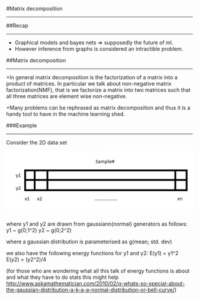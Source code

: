 #Matrix decomposition
___

##Recap
___
+ Graphical models and bayes nets => supposedly the future of ml.
+ However inference from graphs is considered an intractible problem.



##Matrix decomposition 
___

+In general matrix decomposition is the factorization of a matrix into a product of matrices. In particular we talk about non-negative matrix 
factorization(NMF), that is we factorize a matrix into two matrices such that all three matrices are element wise non-negative.

+Many problems can be rephrased as matrix decomposition and thus it is a handy tool to have in the machine learning shed.

###Example
___
Consider the 2D data set 

![Alt text](images/lecture-18/2DData.jpg)

where y1 and y2 are drawn from gaussiann(normal) generators as follows:
	y1 ~ g(0;1^2)
	y2 ~ g(0;2^2)

where a gaussian distribution is parameterised as g(mean; std. dev)

we also have the following energy functions for y1 and y2:
	E(y1) = y1^2
	E(y2) = (y2^2)/4

(for those who are wondering what all this talk of energy functions is about and what they have to do stats this might help 
<http://www.askamathematician.com/2010/02/q-whats-so-special-about-the-gaussian-distribution-a-k-a-a-normal-distribution-or-bell-curve/>)